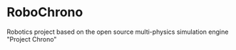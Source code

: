 # RoboChrono
Robotics project based on the open source multi-physics simulation engine "Project Chrono"
